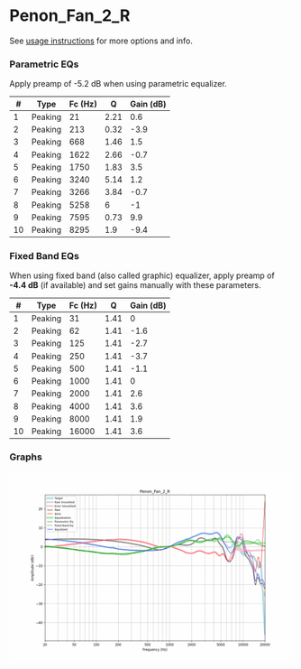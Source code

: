 # Penon_Fan_2_R
See [usage instructions](https://github.com/jaakkopasanen/AutoEq#usage) for more options and info.

### Parametric EQs
Apply preamp of -5.2 dB when using parametric equalizer.

|   # | Type    |   Fc (Hz) |    Q |   Gain (dB) |
|-----|---------|-----------|------|-------------|
|   1 | Peaking |        21 | 2.21 |         0.6 |
|   2 | Peaking |       213 | 0.32 |        -3.9 |
|   3 | Peaking |       668 | 1.46 |         1.5 |
|   4 | Peaking |      1622 | 2.66 |        -0.7 |
|   5 | Peaking |      1750 | 1.83 |         3.5 |
|   6 | Peaking |      3240 | 5.14 |         1.2 |
|   7 | Peaking |      3266 | 3.84 |        -0.7 |
|   8 | Peaking |      5258 | 6    |        -1   |
|   9 | Peaking |      7595 | 0.73 |         9.9 |
|  10 | Peaking |      8295 | 1.9  |        -9.4 |

### Fixed Band EQs
When using fixed band (also called graphic) equalizer, apply preamp of **-4.4 dB** (if available) and set gains manually with these parameters.

|   # | Type    |   Fc (Hz) |    Q |   Gain (dB) |
|-----|---------|-----------|------|-------------|
|   1 | Peaking |        31 | 1.41 |         0   |
|   2 | Peaking |        62 | 1.41 |        -1.6 |
|   3 | Peaking |       125 | 1.41 |        -2.7 |
|   4 | Peaking |       250 | 1.41 |        -3.7 |
|   5 | Peaking |       500 | 1.41 |        -1.1 |
|   6 | Peaking |      1000 | 1.41 |         0   |
|   7 | Peaking |      2000 | 1.41 |         2.6 |
|   8 | Peaking |      4000 | 1.41 |         3.6 |
|   9 | Peaking |      8000 | 1.41 |         1.9 |
|  10 | Peaking |     16000 | 1.41 |         3.6 |

### Graphs
![](./Penon_Fan_2_R.png)
